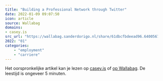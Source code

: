 ```yaml
---
title: "Building a Professional Network through Twitter"
date: 2022-01-09 09:07:50
icon: article
source: Wallabag
domains:
- casey.is
src_url: "https://wallabag.sanderdorigo.nl/share/61dbcfbdeead96.64005672"
2022: "01"
categories:
    - "employment"
    - "carriere"
---
```

Het oorspronkelijke artikel kan je lezen op [casey.is](https://casey.is/blogging/networking-on-twitter/) of [op Wallabag](https://wallabag.sanderdorigo.nl/share/61dbcfbdeead96.64005672). De leestijd is ongeveer 5 minuten.